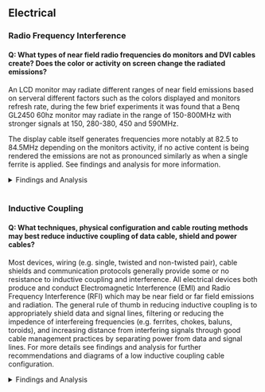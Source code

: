 ## Electrical
### Radio Frequency Interference
#### Q: What types of near field radio frequencies do monitors and DVI cables create? Does the color or activity on screen change the radiated emissions?
An LCD monitor may radiate different ranges of near field emissions based on serveral different factors such as the colors displayed and monitors refresh rate, during the few brief experiments it was found that a Benq GL2450 60hz monitor may radiate in the range of 150-800MHz with stronger signals at 150, 280-380, 450 and 590MHz.

The display cable itself generates frequencies more notably at 82.5 to 84.5MHz depending on the monitors activity, if no active content is being rendered the emissions are not as pronounced similarly as when a single ferrite is applied. See findings and analysis for more information.

<details><summary>Findings and Analysis</summary>

* Monitor: Benq GL2450 TN Panel
  * https://www.benq.com/en-ap/monitor/stylish/gl2450/specifications.html

* **Benq GL2450 - On vs Off, DVI Connected/Disconnected**

![RF Intereference - DVI Cable - Unplugged](../FINDINGS/RF%20Interference%20-%20DVI%20Cable%20-%20Unplugged.PNG)

* **DVI Cable - Ferrite On vs Off**

![RF Interference - DVI Cable - Ferrite 82 & 85Mhz](../FINDINGS/RF%20Interference%20-%20DVI%20Cable%20-%20Ferrite%2082%20%26%2085Mhz.PNG)

</details></br>

### Inductive Coupling
#### Q: What techniques, physical configuration and cable routing methods may best reduce inductive coupling of data cable, shield and power cables?
Most devices, wiring (e.g. single, twisted and non-twisted pair), cable shields and communication protocols generally provide some or no resistance to inductive coupling and interference. All electrical devices both produce and conduct Electromagnetic Interference (EMI) and Radio Frequency Interference (RFI) which may be near field or far field emissions and radiation. The general rule of thumb in reducing inductive coupling is to appropriately shield data and signal lines, filtering or reducing the impedence of interfereing frequencies (e.g. ferrites, chokes, baluns, toroids), and increasing distance from interfering signals through good cable management practices by separating power from data and signal lines. For more details see findings and analysis for further recommendations and diagrams of a low inductive coupling cable configuration.

<details><summary>Findings and Analysis</summary>

* **Recommendations for low inductive coupling environment**
  * Avoid adding things such as speaker systems or DACs to your configuration especially if these require separate grounded power sources which may introduce some noise due to the creation of ground current loops between interconnected devices increasing the ground potential between them.
  * Disable or remove known wireless radio frequency transmitters such as wiii routers and cell phones from the area/room
  * Consider using shielded power and signal lines for noisy environments. The effectiveness of these shields depend on the source and frequency of the interference, surface coverage, material used, number of layers and thickness, and ootentially grounding and bonding those shields.
  * Separate signal and power lines to reduce induction/conducted emissions, not only consider those in your office/room but the signal lines which traverse the area such as network cables from the service entry point. In most cases the strength of near field radiation/emissions significantly reduces with distance which could be multiple inches or less. 
  * Power all interconnected devices at common point using a surge protector and/or uninterruptible power supply (UPS).
  * Always use a surge protector to reduce impact of transient events to your devices.
  * If your devices are impacted from larger sources interference then shielding a single cable may not make significant difference as all or some components are affected and you may have to explore physically moving the system under test to another area or go to greater lengths (potentially expensive) to shield the source of interference.
  * Measure and assess the environment for noisy sources using an AM radio (low frequency), software defined radio (low/high frequency and GHz radio spectrum), use both far field and near field antennas (H-Field/E-Field antenna), oscilloscope, and tools that can measure emissions impact, strength and frequency with spectrum analysis.
  
For public reputable research on these topics see my [technical references](../../TECHNICAL%20REFERENCES/) electrical section for further reading.
  
**Below is a diagram representing a hypothetical ideal low inductive coupling configuration:**
![Physical Configuration - Power and Peripheral Cable Routing](../../DOCS/IMAGES/Physical%20Configuration%20-%20Power%20and%20Peripheral%20Cable%20Routing.png)
 
</details></br>
